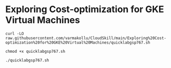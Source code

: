 # Exploring Cost-optimization for GKE Virtual Machines


```
curl -LO raw.githubusercontent.com/varmakollu/CloudSkill/main/Exploring%20Cost-optimization%20for%20GKE%20Virtual%20Machines/quicklabgsp767.sh

chmod +x quicklabgsp767.sh

./quicklabgsp767.sh

```
